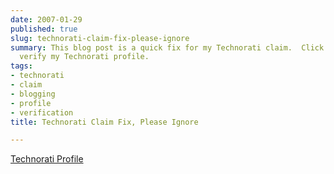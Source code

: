 ```yaml
---
date: 2007-01-29
published: true
slug: technorati-claim-fix-please-ignore
summary: This blog post is a quick fix for my Technorati claim.  Click the link to
  verify my Technorati profile.
tags:
- technorati
- claim
- blogging
- profile
- verification
title: Technorati Claim Fix, Please Ignore

---
```

<a href="http://www.technorati.com/claim/cdc7wjqxj" rel="me">Technorati Profile</a>

